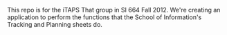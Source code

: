 This repo is for the iTAPS That group in SI 664 Fall 2012. We're creating an application
to perform the functions that the School of Information's Tracking and Planning sheets do.